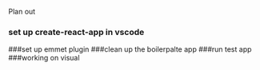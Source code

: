 Plan out 
### set up create-react-app in vscode
###set up emmet plugin
###clean up the boilerpalte app
###run test app
###working on visual 
